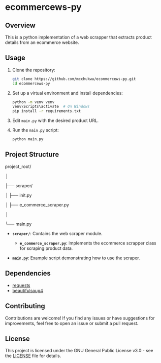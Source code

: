 # ecommercews-py

## Overview

This is a python implementation of a web scrapper that extracts product details from an ecommerce website.

## Usage

1. Clone the repository:

    ```bash
    git clone https://github.com/mcchukwu/ecommercews-py.git
    cd ecommercews-py
    ```

2. Set up a virtual environment and install dependencies:

    ```bash
    python -m venv venv
    venv\Scripts\activate  # On Windows
    pip install -r requirements.txt
    ```

3. Edit `main.py` with the desired product URL.

4. Run the `main.py` script:

    ```bash
    python main.py
    ```

## Project Structure

project_root/

│

├── scraper/

│ ├── init.py

│ ├── e_commerce_scraper.py

│

└── main.py

- **`scraper/`**: Contains the web scraper module.
  - **`e_commerce_scraper.py`**: Implements the ecommerce scrapper class for scraping product data.

- **`main.py`**: Example script demonstrating how to use the scraper.

## Dependencies

- [requests](https://docs.python-requests.org/en/master/)
- [beautifulsoup4](https://www.crummy.com/software/BeautifulSoup/bs4/doc/)

## Contributing

Contributions are welcome! If you find any issues or have suggestions for improvements, feel free to open an issue or submit a pull request.

## License

This project is licensed under the GNU General Public License v3.0 - see the [LICENSE](LICENSE) file for details.
